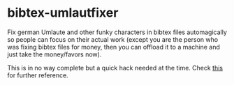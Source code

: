 bibtex-umlautfixer
==================

Fix german Umlaute and other funky characters in bibtex files automagically so
people can focus on their actual work (except you are the person who was 
fixing bibtex files for money, then you can offload it to a machine and just
take the money/favors now).

This is in no way complete but a quick hack needed at the time. Check
[this](https://tex.stackexchange.com/questions/57743/how-to-write-%C3%A4-and-other-umlauts-and-accented-letters-in-bibliography) for further reference.
